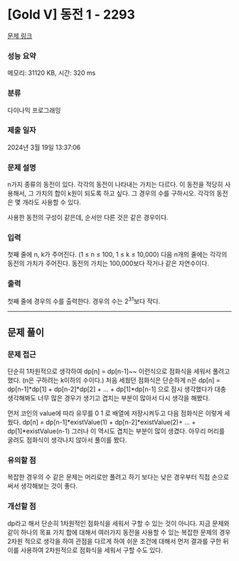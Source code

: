# [Gold V] 동전 1 - 2293 

[문제 링크](https://www.acmicpc.net/problem/2293) 

### 성능 요약

메모리: 31120 KB, 시간: 320 ms

### 분류

다이나믹 프로그래밍

### 제출 일자

2024년 3월 19일 13:37:06

### 문제 설명

<p>n가지 종류의 동전이 있다. 각각의 동전이 나타내는 가치는 다르다. 이 동전을 적당히 사용해서, 그 가치의 합이 k원이 되도록 하고 싶다. 그 경우의 수를 구하시오. 각각의 동전은 몇 개라도 사용할 수 있다.</p>

<p>사용한 동전의 구성이 같은데, 순서만 다른 것은 같은 경우이다.</p>

### 입력 

 <p>첫째 줄에 n, k가 주어진다. (1 ≤ n ≤ 100, 1 ≤ k ≤ 10,000) 다음 n개의 줄에는 각각의 동전의 가치가 주어진다. 동전의 가치는 100,000보다 작거나 같은 자연수이다.</p>

### 출력 

 <p>첫째 줄에 경우의 수를 출력한다. 경우의 수는 2<sup>31</sup>보다 작다.</p>


 ------
 ## 문제 풀이

 ### 문제 접근

단순히 1차원적으로 생각하여 dp[n] = dp[n-1]~~ 이런식으로 점화식을 세워서 풀려고 했다.
(n은 구하려는 k이하의 수이다.)
처음 세웠던 점화식은 단순하게 n은 dp[n] = dp[n-1]*dp[1] + dp[n-2]*dp[2] + ... + dp[1]*dp[n-1] 으로 잠시 생각했다가 대충 생각해봐도 너무 많은 경우가 생기고 겹치는 부분이 많아서 다시 생각을 해봤다.

먼저 코인의 value에 따라 유무를 0 1 로 배열에 저장시켜두고
다음 점화식은 이렇게 세웠다. dp[n] = dp[n-1]*existValue(1) + dp[n-2]*existValue(2)+ ... + dp[1]*existValue(n-1) 그러나 이 역시도 겹치는 부분이 많이 생겼다.
아무리 머리를 굴려도 점화식이 생각나지 않아서 풀이를 봤다.

 ### 유의할 점
복잡한 경우의 수 같은 문제는 머리로만 풀려고 하기 보다는 낮은 경우부터 직접 손으로써서 생각해보는 것이 좋다.

 ### 개선할 점
dp라고 해서 단순히 1차원적인 점화식을 세워서 구할 수 있는 것이 아니다. 지금 문제와 같이 하나의 목표 가치 합에 대해서 여러가지 동전을 사용할 수 있는 복잡한 문제의 경우
2차원 적으로 생각을 하여 관점을 다르게 하여 쉬운 조건에 대해서 먼저 결과를 구한 뒤 이를 사용하여 2차원적으로 점화식을 세워서 구할 수도 있다.  
 

